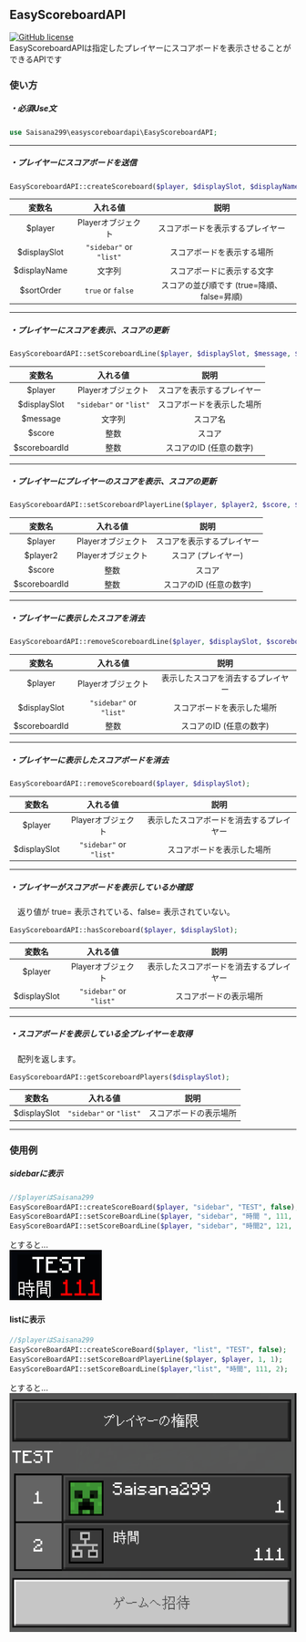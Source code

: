## EasyScoreboardAPI
[![GitHub license](https://img.shields.io/badge/license-MIT%20License-blue)](https://github.com/Saisana299/EasyScoreboardAPI/blob/master/LICENSE)  
EasyScoreboardAPIは指定したプレイヤーにスコアボードを表示させることができるAPIです
  
  
### 使い方  
##### ・必須Use文
```php
use Saisana299\easyscoreboardapi\EasyScoreboardAPI;
```
___
##### ・プレイヤーにスコアボードを送信
```php
EasyScoreboardAPI::createScoreboard($player, $displaySlot, $displayName, $sortOrder);
```
|変数名|入れる値|説明|
|:--:|:--:|:--:|
|$player|Playerオブジェクト|スコアボードを表示するプレイヤー|
|$displaySlot|`"sidebar"` or `"list"`|スコアボードを表示する場所|
|$displayName|文字列|スコアボードに表示する文字|
|$sortOrder|`true` or `false`|スコアの並び順です (true=降順、false=昇順)|
___
##### ・プレイヤーにスコアを表示、スコアの更新
```php
EasyScoreboardAPI::setScoreboardLine($player, $displaySlot, $message, $score, $scoreboardId);
```
|変数名|入れる値|説明|
|:--:|:--:|:--:|
|$player|Playerオブジェクト|スコアを表示するプレイヤー|
|$displaySlot|`"sidebar"` or `"list"`|スコアボードを表示した場所|
|$message|文字列|スコア名|
|$score|整数|スコア|
|$scoreboardId|整数|スコアのID (任意の数字)|
___
##### ・プレイヤーにプレイヤーのスコアを表示、スコアの更新
```php
EasyScoreboardAPI::setScoreboardPlayerLine($player, $player2, $score, $scoreboardId);
```
|変数名|入れる値|説明|
|:--:|:--:|:--:|
|$player|Playerオブジェクト|スコアを表示するプレイヤー|
|$player2|Playerオブジェクト|スコア (プレイヤー)|
|$score|整数|スコア|
|$scoreboardId|整数|スコアのID (任意の数字)|
___
##### ・プレイヤーに表示したスコアを消去
```php
EasyScoreboardAPI::removeScoreboardLine($player, $displaySlot, $scoreboardId);
```
|変数名|入れる値|説明|
|:--:|:--:|:--:|
|$player|Playerオブジェクト|表示したスコアを消去するプレイヤー|
|$displaySlot|`"sidebar"` or `"list"`|スコアボードを表示した場所|
|$scoreboardId|整数|スコアのID (任意の数字)|
___
##### ・プレイヤーに表示したスコアボードを消去
```php
EasyScoreboardAPI::removeScoreboard($player, $displaySlot);
```
|変数名|入れる値|説明|
|:--:|:--:|:--:|
|$player|Playerオブジェクト|表示したスコアボードを消去するプレイヤー|
|$displaySlot|`"sidebar"` or `"list"`|スコアボードを表示した場所|
___
##### ・プレイヤーがスコアボードを表示しているか確認  
　返り値が true= 表示されている、false= 表示されていない。
```php
EasyScoreboardAPI::hasScoreboard($player, $displaySlot);
```
|変数名|入れる値|説明|
|:--:|:--:|:--:|
|$player|Playerオブジェクト|表示したスコアボードを消去するプレイヤー|
|$displaySlot|`"sidebar"` or `"list"`|スコアボードの表示場所|
___
##### ・スコアボードを表示している全プレイヤーを取得
　配列を返します。
```php
EasyScoreboardAPI::getScoreboardPlayers($displaySlot);
```
|変数名|入れる値|説明|
|:--:|:--:|:--:|
|$displaySlot|`"sidebar"` or `"list"`|スコアボードの表示場所|
___

### 使用例  
##### sidebarに表示
```php
//$playerはSaisana299
EasyScoreBoardAPI::createScoreBoard($player, "sidebar", "TEST", false);
EasyScoreBoardAPI::setScoreBoardLine($player, "sidebar", "時間 ", 111, 1);
EasyScoreBoardAPI::setScoreBoardLine($player, "sidebar", "時間2", 121, 2);
```
とすると...  
<img src="/assets/sidebar.png">  

#### listに表示
```php
//$playerはSaisana299
EasyScoreBoardAPI::createScoreBoard($player, "list", "TEST", false);
EasyScoreBoardAPI::setScoreBoardPlayerLine($player, $player, 1, 1);
EasyScoreBoardAPI::setScoreBoardLine($player,"list", "時間", 111, 2);
```
とすると...  
<img src="/assets/list.png">  
